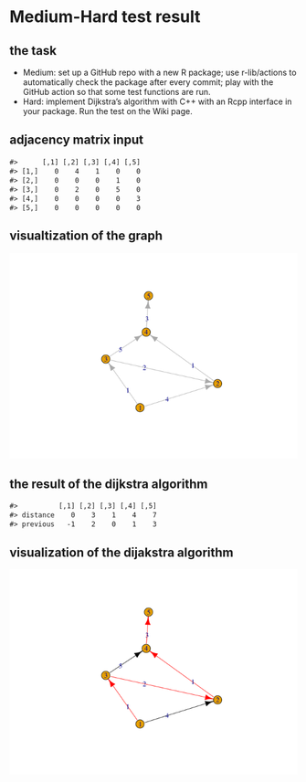 
<!-- README.md is generated from README.Rmd. Please edit that file -->

# Medium-Hard test result

<!-- badges: start -->
<!-- badges: end -->

## the task

-   Medium: set up a GitHub repo with a new R package; use r-lib/actions
    to automatically check the package after every commit; play with the
    GitHub action so that some test functions are run.
-   Hard: implement Dijkstra’s algorithm with C++ with an Rcpp interface
    in your package. Run the test on the Wiki page.

## adjacency matrix input

    #>      [,1] [,2] [,3] [,4] [,5]
    #> [1,]    0    4    1    0    0
    #> [2,]    0    0    0    1    0
    #> [3,]    0    2    0    5    0
    #> [4,]    0    0    0    0    3
    #> [5,]    0    0    0    0    0

## visualtization of the graph

![](readme_files/figure-gfm/unnamed-chunk-3-1.png)<!-- -->

## the result of the dijkstra algorithm

    #>          [,1] [,2] [,3] [,4] [,5]
    #> distance    0    3    1    4    7
    #> previous   -1    2    0    1    3

## visualization of the dijakstra algorithm

![](readme_files/figure-gfm/unnamed-chunk-5-1.png)<!-- -->
